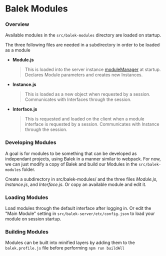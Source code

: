 # Balek Modules
### Overview
Available modules in the `src/balek-modules` directory are loaded on startup.

The three following files are needed in a subdirectory in order to be loaded as a module
* **Module.js**
  >This is loaded into the server instance [moduleManager](../../src/balek-server/moduleManager.js)
  at startup. Declares Module parameters and creates new Instances.
* **Instance.js**
  >This is loaded as a new object when requested by a session.
  Communicates with Interfaces through the session.
* **Interface.js**
  >This is requested and loaded on the client when a module
  interface is requested by a session. Communicates with Instance through the session.

### Developing Modules

A goal is for modules to be something that can be developed as independant projects,
using Balek in a manner similar to webpack. For now, we can just modify a copy of Balek
and build our Modules in the `src/balek-modules` folder.

Create a subdirectory in src/balek-modules/ and the three files _Module.js_, _Instance.js_,
and _Interface.js_. Or copy an available module and edit it.

### Loading Modules
Load modules through the default interface after logging in. Or
edit the "Main Module" setting in `src/balek-server/etc/config.json` to load
your module on session startup.


### Building Modules
Modules can be built into minified layers by adding them to the `balek.profile.js` file before performing `npm run buildAll`
  
  
  